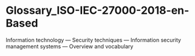 # Glossary_ISO-IEC-27000-2018-en-Based
Information technology — Security techniques — Information security management systems — Overview and vocabulary
